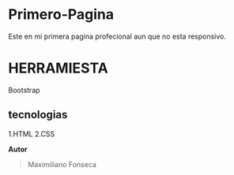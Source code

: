 # Primero-Pagina
Este en mi primera pagina profecional aun que no esta responsivo.

# HERRAMIESTA
Bootstrap

## tecnologias
1.HTML
2.CSS

**Autor**
> Maximiliano Fonseca
